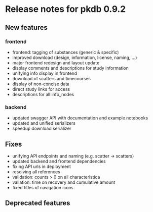 # Release notes for pkdb 0.9.2

## New features
### frontend

- frontend: tagging of substances (generic & specific)
- improved download (design, information, license, naming, ...)
- major frontend redesign and layout update
- display comments and descriptions for study information
- unifying info display in frontend
- download of scatters and timecourses
- display of non-concise data
- direct study links for access
- descriptions for all info_nodes

### backend
- updated swagger API with documentation and example notebooks
- updated and unified serializers
- speedup download serializer

## Fixes
- unifying API endpoints and naming (e.g. scatter -> scatters)
- updated backend and frontend dependencies
- fixing API urls in deployment
- resolving all references
- validation: counts > 0 on all characteristica
- valiation: time on recovery and cumulative amount
- fixed titles of navigation icons

## Deprecated features
